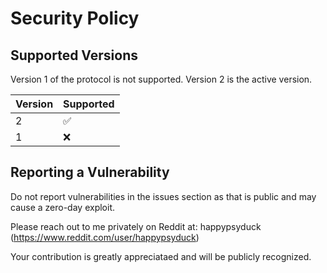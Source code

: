 # Security Policy

## Supported Versions

Version 1 of the protocol is not supported. Version 2 is the active version.

| Version | Supported          |
| ------- | ------------------ |
|  2  | :white_check_mark:     |
|  1  | :x:                    |

## Reporting a Vulnerability

Do not report vulnerabilities in the issues section as that is public and may cause a zero-day exploit.

Please reach out to me privately on Reddit at: happypsyduck (https://www.reddit.com/user/happypsyduck)

Your contribution is greatly appreciataed and will be publicly recognized.
